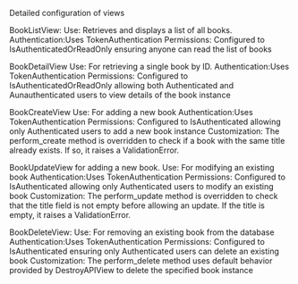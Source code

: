 Detailed configuration of views

BookListView: Use: Retrieves and displays a list of all books. Authentication:Uses TokenAuthentication Permissions: Configured to IsAuthenticatedOrReadOnly ensuring anyone can read the list of books

BookDetailView Use: For retrieving a single book by ID. Authentication:Uses TokenAuthentication Permissions: Configured to IsAuthenticatedOrReadOnly allowing both Authenticated and Aunauthenticated users to view details of the book instance

BookCreateView Use: For adding a new book Authentication:Uses TokenAuthentication Permissions: Configured to IsAuthenticated allowing only Authenticated users to add a new book instance Customization: The perform_create method is overridden to check if a book with the same title already exists. If so, it raises a ValidationError.

BookUpdateView for adding a new book. Use: For modifying an existing book Authentication:Uses TokenAuthentication Permissions: Configured to IsAuthenticated allowing only Authenticated users to modify an existing book Customization: The perform_update method is overridden to check that the title field is not empty before allowing an update. If the title is empty, it raises a ValidationError.

BookDeleteView: Use: For removing an existing book from the database Authentication:Uses TokenAuthentication Permissions: Configured to IsAuthenticated ensuring only Authenticated users can delete an existing book Customization: The perform_delete method uses default behavior provided by DestroyAPIView to delete the specified book instance